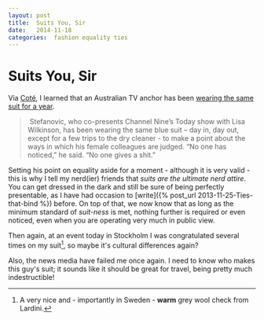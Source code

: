 ```yaml
---
layout: post
title:  Suits You, Sir 
date:   2014-11-18 
categories:  fashion equality ties 
---
```


# Suits You, Sir


Via [Coté](http://coteindustries.com/post/102963383306/stefanovic-who-co-presents-channel-nines-today "CoteIndustries.com" ), I learned that an Australian TV anchor has been [wearing the same suit for a year](http://www.theguardian.com/lifeandstyle/womens-blog/2014/nov/17/male-tv-presenter-same-suit-year-female-colleagues-judged "Male TV presenter wears same suit for a year – does anyone notice?" ).

> Stefanovic, who co-presents Channel Nine’s Today show with Lisa Wilkinson, has been wearing the same blue suit – day in, day out, except for a few trips to the dry cleaner - to make a point about the ways in which his female colleagues are judged. “No one has noticed,” he said. “No one gives a shit.”

Setting his point on equality aside for a moment - although it is very valid - this is why I tell my nerd(ier) friends that *suits are the ultimate nerd attire*. You can get dressed in the dark and still be sure of being perfectly presentable, as I have had occasion to [write]({% post_url 2013-11-25-Ties-that-bind %}) before. On top of that, we now know that as long as the minimum standard of *suit-ness* is met, nothing further is required or even noticed, even when you are operating very much in public view.

Then again, at an event today in Stockholm I was congratulated several times on my suit[^1], so maybe it's cultural differences again?

Also, the news media have failed me once again. I need to know who makes this guy's suit; it sounds like it should be great for travel, being pretty much indestructible!

[^1]: A very nice and - importantly in Sweden - **warm** grey wool check from Lardini.

                        